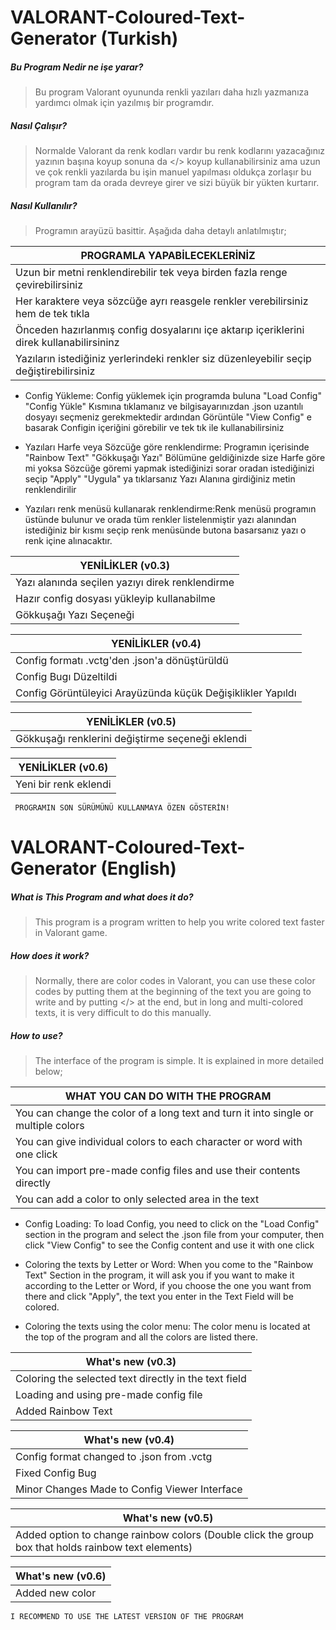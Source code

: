 # VALORANT-Coloured-Text-Generator (Turkish)


#####  Bu Program Nedir ne işe yarar?
>Bu program Valorant oyununda renkli yazıları daha hızlı yazmanıza yardımcı olmak için yazılmış bir programdır. 

##### Nasıl Çalışır?
>Normalde Valorant da renk kodları vardır bu renk kodlarını yazacağınız yazının başına koyup sonuna da </> koyup kullanabilirsiniz ama uzun ve çok renkli yazılarda bu işin manuel yapılması oldukça zorlaşır bu program tam da orada devreye girer ve sizi büyük bir yükten kurtarır.

##### Nasıl Kullanılır?
>Programın arayüzü basittir. Aşağıda daha detaylı anlatılmıştır;

|  PROGRAMLA YAPABİLECEKLERİNİZ |
| ------------ |
| Uzun bir metni renklendirebilir tek veya birden fazla renge çevirebilirsiniz  |
|  Her karaktere veya sözcüğe ayrı reasgele renkler verebilirsiniz hem de tek tıkla |
|  Önceden hazırlanmış config dosyalarını içe aktarıp içeriklerini direk kullanabilirsininz |
|  Yazıların istediğiniz yerlerindeki renkler siz düzenleyebilir seçip değiştirebilirsiniz |

- Config Yükleme: Config yüklemek için programda buluna "Load Config" "Config Yükle" Kısmına tıklamanız ve bilgisayarınızdan .json uzantılı dosyayı seçmeniz gerekmektedir ardından Görüntüle "View Config" e basarak Configin içeriğini görebilir ve tek tık ile kullanabilirsiniz

- Yazıları Harfe veya Sözcüğe göre renklendirme: Programın içerisinde "Rainbow Text" "Gökkuşağı Yazı" Bölümüne geldiğinizde size Harfe göre mi yoksa Sözcüğe göremi yapmak istediğinizi sorar oradan istediğinizi seçip "Apply" "Uygula" ya tıklarsanız Yazı Alanına girdiğiniz metin renklendirilir

- Yazıları renk menüsü kullanarak renklendirme:Renk menüsü programın üstünde bulunur ve orada tüm renkler listelenmiştir yazı alanından istediğiniz bir kısmı seçip renk menüsünde butona basarsanız yazı o renk içine alınacaktır.

| YENİLİKLER (v0.3)  |
| ------------ |
| Yazı alanında seçilen yazıyı direk renklendirme  |
|  Hazır config dosyası yükleyip kullanabilme |
| Gökkuşağı Yazı Seçeneği  |

| YENİLİKLER (v0.4)  |
| ------------ |
| Config formatı .vctg'den .json'a dönüştürüldü  |
| Config Bugı Düzeltildi |
| Config Görüntüleyici Arayüzünda küçük Değişiklikler Yapıldı|

| YENİLİKLER (v0.5)  |
| ------------ |
| Gökkuşağı renklerini değiştirme seçeneği eklendi|

| YENİLİKLER (v0.6)  |
| ------------ |
| Yeni bir renk eklendi |

` PROGRAMIN SON SÜRÜMÜNÜ KULLANMAYA ÖZEN GÖSTERİN!`

# VALORANT-Coloured-Text-Generator (English)


##### What is This Program and what does it do?
>This program is a program written to help you write colored text faster in Valorant game.

##### How does it work?
>Normally, there are color codes in Valorant, you can use these color codes by putting them at the beginning of the text you are going to write and by putting </> at the end, but in long and multi-colored texts, it is very difficult to do this manually.

##### How to use?
>The interface of the program is simple. It is explained in more detailed below;

| WHAT YOU CAN DO WITH THE PROGRAM |
| ------------ |
| You can change the color of a long text and turn it into single or multiple colors |
| You can give individual colors to each character or word with one click |
| You can import pre-made config files and use their contents directly |
| You can add a color to only selected area in the text |

- Config Loading: To load Config, you need to click on the "Load Config" section in the program and select the .json file from your computer, then click "View Config" to see the Config content and use it with one click

- Coloring the texts by Letter or Word: When you come to the "Rainbow Text" Section in the program, it will ask you if you want to make it according to the Letter or Word, if you choose the one you want from there and click "Apply", the text you enter in the Text Field will be colored.

- Coloring the texts using the color menu: The color menu is located at the top of the program and all the colors are listed there.

| What's new  (v0.3) |
| ------------ |
| Coloring the selected text directly in the text field |
| Loading and using pre-made config file |
| Added Rainbow Text |

| What's new  (v0.4) |
| ------------ |
| Config format changed to .json from .vctg |
| Fixed Config Bug |
| Minor Changes Made to Config Viewer Interface|

| What's new  (v0.5) |
| ------------ |
| Added option to change rainbow colors (Double click the group box that holds rainbow text elements) |

| What's new  (v0.6) |
| ------------ |
| Added new color |


` I RECOMMEND TO USE THE LATEST VERSION OF THE PROGRAM ` 

